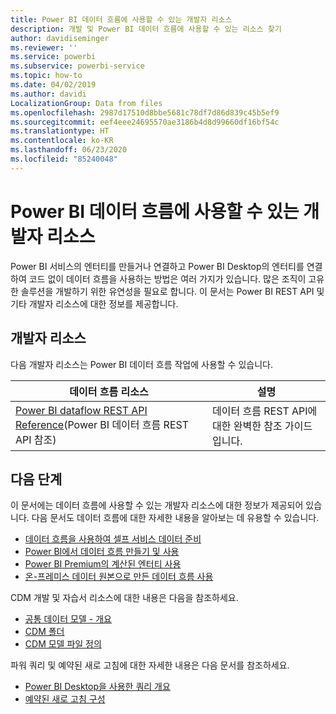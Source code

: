 ```yaml
---
title: Power BI 데이터 흐름에 사용할 수 있는 개발자 리소스
description: 개발 및 Power BI 데이터 흐름에 사용할 수 있는 리소스 찾기
author: davidiseminger
ms.reviewer: ''
ms.service: powerbi
ms.subservice: powerbi-service
ms.topic: how-to
ms.date: 04/02/2019
ms.author: davidi
LocalizationGroup: Data from files
ms.openlocfilehash: 2987d17510d8bbe5681c78df7d86d839c45b5ef9
ms.sourcegitcommit: eef4eee24695570ae3186b4d8d99660df16bf54c
ms.translationtype: HT
ms.contentlocale: ko-KR
ms.lasthandoff: 06/23/2020
ms.locfileid: "85240048"
---
```

# <a name="developer-resources-for-power-bi-dataflows"></a>Power BI 데이터 흐름에 사용할 수 있는 개발자 리소스

Power BI 서비스의 엔터티를 만들거나 연결하고 Power BI Desktop의 엔터티를 연결하여 코드 없이 데이터 흐름을 사용하는 방법은 여러 가지가 있습니다. 많은 조직이 고유한 솔루션을 개발하기 위한 유연성을 필요로 합니다. 이 문서는 Power BI REST API 및 기타 개발자 리소스에 대한 정보를 제공합니다.


## <a name="developer-resources"></a>개발자 리소스

다음 개발자 리소스는 Power BI 데이터 흐름 작업에 사용할 수 있습니다.


| 데이터 흐름 리소스 | 설명 |
| --- | --- |
| [Power BI dataflow REST API Reference](https://go.microsoft.com/fwlink/?linkid=2047629)(Power BI 데이터 흐름 REST API 참조)    | 데이터 흐름 REST API에 대한 완벽한 참조 가이드입니다.|


## <a name="next-steps"></a>다음 단계

이 문서에는 데이터 흐름에 사용할 수 있는 개발자 리소스에 대한 정보가 제공되어 있습니다. 다음 문서도 데이터 흐름에 대한 자세한 내용을 알아보는 데 유용할 수 있습니다.

* [데이터 흐름을 사용하여 셀프 서비스 데이터 준비](service-dataflows-overview.md)
* [Power BI에서 데이터 흐름 만들기 및 사용](service-dataflows-create-use.md)
* [Power BI Premium의 계산된 엔터티 사용](service-dataflows-computed-entities-premium.md)
* [온-프레미스 데이터 원본으로 만든 데이터 흐름 사용](service-dataflows-on-premises-gateways.md)

CDM 개발 및 자습서 리소스에 대한 내용은 다음을 참조하세요.
* [공통 데이터 모델 - 개요 ](https://docs.microsoft.com/powerapps/common-data-model/overview)
* [CDM 폴더](https://go.microsoft.com/fwlink/?linkid=2045304)
* [CDM 모델 파일 정의](https://go.microsoft.com/fwlink/?linkid=2045521)


파워 쿼리 및 예약된 새로 고침에 대한 자세한 내용은 다음 문서를 참조하세요.
* [Power BI Desktop을 사용한 쿼리 개요](desktop-query-overview.md)
* [예약된 새로 고침 구성](../connect-data/refresh-scheduled-refresh.md)
